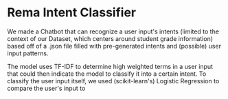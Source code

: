 # Rema Intent Classifier

We made a Chatbot that can recognize a user input's intents (limited to the context of our Dataset, which centers around student grade information) based off of a .json file filled with pre-generated intents and (possible) user input patterns.

The model uses TF-IDF to determine high weighted terms in a user input that could then indicate the model to classify it into a certain intent. To classify the user input itself, we used (scikit-learn's) Logistic Regression to compare the user's input to 
